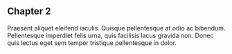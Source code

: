 ## Chapter 2

Praesent aliquet eleifend iaculis.
Quisque pellentesque at odio ac bibendum.
Pellentesque imperdiet felis urna, quis facilisis lacus gravida non.
Donec quis lectus eget sem tempor tristique pellentesque in dolor.
